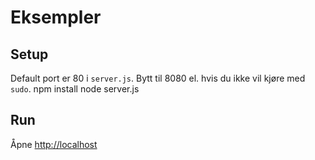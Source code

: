 # Eksempler

## Setup
Default port er 80 i `server.js`. Bytt til 8080 el. hvis du ikke vil kjøre med `sudo`.
  npm install
  node server.js
  
## Run
Åpne [http://localhost](http://localhost)
